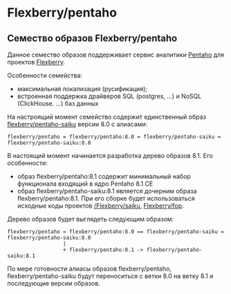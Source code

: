 # Flexberry/pentaho

## Семество образов Flexberry/pentaho

Данное семество образов поддерживает сервис аналитики [Pentaho](http://pentaho.org/) для проектов [Flexberry](https://github.com/Flexberry).


Особенности семейства:
- максимальная локализация (русификация);
- встроенная поддержка драйверов SQL (postgres, ...) и NoSQL (ClickHouse. ...) баз данных

На настроящий момент семейство содержит единственный образ  [flexberry/pentaho-saiku](https://github.com/Flexberry/dockerfiles/tree/pentaho-saiku_8.0/pentaho) версии 8.0 с алиасами:
```
flexberry/pentaho = flexberry/pentaho:8.0 = flexberry/pentaho-saiku = flexberry/pentaho-saiku:8.0
```

В настоящий момент начинается разработка дерево образов 8.1.
Его особенности:
- образ flexberry/pentaho:8.1 содержит минимальный набор функционала входящий в ядро Pentaho 8.1 CE
- образ flexberry/pentaho-saiku:8.1 является дочерним образа flexberry/pentaho:8.1. При его сборке будет использоваться исходные коды проектов
[/Flexberry/saiku](https://github.com/Flexberry/saiku),
[Flexberry/fop](https://github.com/Flexberry/fop).


Дерево образов будет выглядеть следующим образом:

```
flexberry/pentaho = flexberry/pentaho:8.0 == flexberry/pentaho-saiku = flexberry/pentaho-saiku:8.0
                  |
                  + flexberry/pentaho:8.1 -> flexberry/pentaho-saiku:8.1
```

По мере готовности алиасы образов flexberry/pentaho, flexberry/pentaho-saiku будут переноситься с ветки 8.0 на ветку 8.1
и последующие версии образов.
